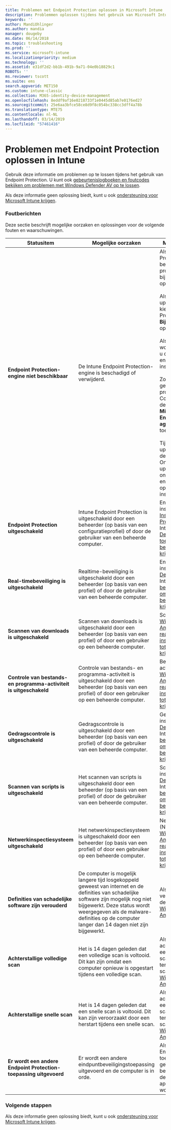 ```yaml
---
title: Problemen met Endpoint Protection oplossen in Microsoft Intune | Microsoft Docs
description: Problemmen oplossen tijdens het gebruik van Microsoft Intune Endpoint Protection.
keywords: ''
author: MandiOhlinger
ms.author: mandia
manager: dougeby
ms.date: 06/14/2018
ms.topic: troubleshooting
ms.prod: ''
ms.service: microsoft-intune
ms.localizationpriority: medium
ms.technology: ''
ms.assetid: e31df2d2-bb1b-491b-9a71-04e0b18829c1
ROBOTS: ''
ms.reviewer: tscott
ms.suite: ems
search.appverid: MET150
ms.custom: intune-classic
ms.collection: M365-identity-device-management
ms.openlocfilehash: 8eddf9af16e0218733f1e0445d85ab7e0176ed27
ms.sourcegitcommit: 25e6aa3bfce58ce8d9f8c054bc338cc3dff4a78b
ms.translationtype: MTE75
ms.contentlocale: nl-NL
ms.lasthandoff: 03/14/2019
ms.locfileid: "57461416"
---
```

# <a name="troubleshoot-endpoint-protection-in-intune"></a>Problemen met Endpoint Protection oplossen in Intune

Gebruik deze informatie om problemen op te lossen tijdens het gebruik van Endpoint Protection. U kunt ook [gebeurtenislogboeken en foutcodes bekijken om problemen met Windows Defender AV op te lossen](https://docs.microsoft.com/windows/security/threat-protection/windows-defender-antivirus/troubleshoot-windows-defender-antivirus).

Als deze informatie geen oplossing biedt, kunt u ook [ondersteuning voor Microsoft Intune krijgen](get-support.md).

### <a name="error-messages"></a>Foutberichten
Deze sectie beschrijft mogelijke oorzaken en oplossingen voor de volgende fouten en waarschuwingen.

|Statusitem|Mogelijke oorzaken|Mogelijke oplossingen|
|---------------|--------------------|-----------------------|
|**Endpoint Protection-engine niet beschikbaar**|De Intune Endpoint Protection-engine is beschadigd of verwijderd.|Als de Intune Endpoint Protection-engine is beschadigd, kunt u proberen om de software bij te werken of deze opnieuw te installeren.<br /><br />Als u een onmiddellijke update wilt afdwingen, kiest u in de Endpoint Protection-clientsoftware **Bijwerken** (in de taakbalk op beheerde computers).<br /><br />Als de engine niet kan worden bijgewerkt, moet u de Engine Protection-engine opnieuw installeren.<br /><br />Zoek in de lijst met geïnstalleerde programma's in het Configuratiescherm op de beheerde computer **Microsoft Intune Endpoint Protection-agent** en verwijder de toepassing.<br /><br />Tijdens de volgende updatesynchronisatie detecteert de Microsoft Online Management-updatebeheerder het ontbrekende programma en installeert het opnieuw op het geplande installatietijdstip.|
|**Endpoint Protection uitgeschakeld**|Intune Endpoint Protection is uitgeschakeld door een beheerder (op basis van een configuratieprofiel) of door de gebruiker van een beheerde computer.|Endpoint Protection inschakelen. Zie [Instellingen voor Endpoint Protection toevoegen](endpoint-protection-configure.md) in Intune, of [ Windows Defender inschakelen om toegang tot bedrijfsresources te krijgen](/intune-user-help/turn-on-defender-windows).|
|**Real-timebeveiliging is uitgeschakeld**|Realtime-beveiliging is uitgeschakeld door een beheerder (op basis van een profiel) of door de gebruiker van een beheerde computer.|Endpoint Protection inschakelen. Zie [Windows Defender Antivirus](device-restrictions-windows-10.md#windows-defender-antivirus) in Intune, of [realtime-beveiliging inschakelen om toegang tot bedrijfsresources te krijgen](/intune-user-help/turn-on-defender-windows). |
|**Scannen van downloads is uitgeschakeld**|Scannen van downloads is uitgeschakeld door een beheerder (op basis van een profiel) of door een gebruiker op een beheerde computer.|Scannen inschakelen. Zie [Windows Defender Antivirus](device-restrictions-windows-10.md#windows-defender-antivirus) in Intune, of [realtime-beveiliging inschakelen om toegang tot bedrijfsresources te krijgen](/intune-user-help/turn-on-defender-windows). |
|**Controle van bestands- en programma-activiteit is uitgeschakeld**|Controle van bestands- en programma-activiteit is uitgeschakeld door een beheerder (op basis van een profiel) of door een gebruiker op een beheerde computer.|Bestands en programma-activiteit inschakelen. Zie [Windows Defender Antivirus](device-restrictions-windows-10.md#windows-defender-antivirus) in Intune, of [realtime-beveiliging inschakelen om toegang tot bedrijfsresources te krijgen](/intune-user-help/turn-on-defender-windows). |
|**Gedragscontrole is uitgeschakeld**|Gedragscontrole is uitgeschakeld door een beheerder (op basis van een profiel) of door de gebruiker van een beheerde computer.|Gedragscontrole inschakelen. Zie [Windows Defender Antivirus](device-restrictions-windows-10.md#windows-defender-antivirus) in Intune, of [realtime-beveiliging inschakelen om toegang tot bedrijfsresources te krijgen](/intune-user-help/turn-on-defender-windows). |
|**Scannen van scripts is uitgeschakeld**|Het scannen van scripts is uitgeschakeld door een beheerder (op basis van een profiel) of door de gebruiker van een beheerde computer.|Scannen van scripts inschakelen. Zie [Windows Defender Antivirus](device-restrictions-windows-10.md#windows-defender-antivirus) in Intune, of [realtime-beveiliging inschakelen om toegang tot bedrijfsresources te krijgen](/intune-user-help/turn-on-defender-windows). |
|**Netwerkinspectiesysteem uitgeschakeld**|Het netwerkinspectiesysteem is uitgeschakeld door een beheerder (op basis van een profiel) of door een gebruiker op een beheerde computer.|Netwerkinspectiesysteem (NIS) inschakelen. Zie [Windows Defender Antivirus](device-restrictions-windows-10.md#windows-defender-antivirus) in Intune, of [realtime-beveiliging inschakelen om toegang tot bedrijfsresources te krijgen](/intune-user-help/turn-on-defender-windows). |
|**Definities van schadelijke software zijn verouderd**|De computer is mogelijk langere tijd losgekoppeld geweest van internet en de definities van schadelijke software zijn mogelijk nog niet bijgewerkt. Deze status wordt weergegeven als de malware-definities op de computer langer dan 14 dagen niet zijn bijgewerkt.|Als de malware-definities verouderd zijn, kunt u de definities bijwerken met [Windows Defender Antivirus](device-restrictions-windows-10.md#windows-defender-antivirus).|
|**Achterstallige volledige scan**|Het is 14 dagen geleden dat een volledige scan is voltooid. Dit kan zijn omdat een computer opnieuw is opgestart tijdens een volledige scan.|Als een volledige scan achterstallig is, kunt u een eenmalige volledige scan uitvoeren of terugkerende volledige scans plannen. Zie [Windows Defender Antivirus](device-restrictions-windows-10.md#windows-defender-antivirus). |
|**Achterstallige snelle scan**|Het is 14 dagen geleden dat een snelle scan is voltooid. Dit kan zijn veroorzaakt door een herstart tijdens een snelle scan.|Als een snelle scan achterstallig is, kunt u een eenmalige volledige scan uitvoeren of terugkerende snelle scans plannen. Zie [Windows Defender Antivirus](device-restrictions-windows-10.md#windows-defender-antivirus).|
|**Er wordt een andere Endpoint Protection-toepassing uitgevoerd**|Er wordt een andere eindpuntbeveiligingstoepassing uitgevoerd en de computer is in orde.|Als er een andere Endpoint Protection-toepassing is geïnstalleerd en Intune de betreffende toepassing detecteert, kan het apparaat instabiel worden.|

### <a name="next-steps"></a>Volgende stappen
Als deze informatie geen oplossing biedt, kunt u ook [ondersteuning voor Microsoft Intune krijgen](get-support.md).
